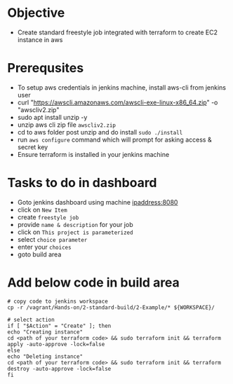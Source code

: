 # Objective
- Create standard freestyle job integrated with terraform to create EC2 instance in aws

# Prerequsites
- To setup aws credentials in jenkins machine, install aws-cli from jenkins user
- curl "https://awscli.amazonaws.com/awscli-exe-linux-x86_64.zip" -o "awscliv2.zip"
- sudo apt install unzip -y 
- unzip aws cli zip file `awscliv2.zip`
- cd to aws folder post unzip and do install `sudo ./install`
- run `aws configure` command which will prompt for asking access & secret key
- Ensure terraform is installed in your jenkins machine

# Tasks to do in dashboard
- Goto jenkins dashboard using machine <ipaddress:8080>
- click on `New Item`
- create `freestyle job`
- provide `name & description` for your job
- click on `This project is parameterized`
- select `choice parameter`
- enter your `choices`
- goto build area

# Add below code in build area
```
# copy code to jenkins workspace
cp -r /vagrant/Hands-on/2-standard-build/2-Example/* ${WORKSPACE}/

# select action
if [ "$Action" = "Create" ]; then
echo "Creating instance"
cd <path of your terraform code> && sudo terraform init && terraform apply -auto-approve -lock=false
else
echo "Deleting instance"
cd <path of your terraform code> && sudo terraform init && terraform destroy -auto-approve -lock=false
fi
```



